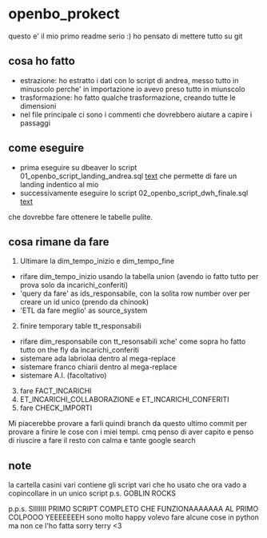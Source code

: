 # openbo_prokect

questo e' il mio primo readme serio :)
ho pensato di mettere tutto su git

## cosa ho fatto
- estrazione: ho estratto i dati con lo script di andrea, messo tutto in minuscolo perche' in importazione io avevo preso tutto in miunscolo
- trasformazione: ho fatto qualche trasformazione, creando tutte le dimensioni
- nel file principale ci sono i commenti che dovrebbero aiutare a capire i passaggi

## come eseguire
- prima eseguire su dbeaver lo script 01_openbo_script_landing_andrea.sql
[text](01_openbo_script_landing_andrea.sql)
che permette di fare un landing indentico al mio 
- successivamente eseguire lo script 02_openbo_script_dwh_finale.sql
[text](02_openbo_script_dwh_finale.sql)

che dovrebbe fare ottenere le tabelle pulite.

## cosa rimane da fare

1. Ultimare la dim_tempo_inizio e dim_tempo_fine
- rifare dim_tempo_inizio usando la tabella union (avendo io fatto tutto per prova solo da incarichi_conferiti)
- 'query da fare' as ids_responsabile, con la solita row number over per creare un id unico (prendo da chinook)
- 'ETL da fare meglio' as source_system

2. finire temporary table tt_responsabili
- rifare dim_responsabile con tt_resonsabili xche' come sopra ho fatto tutto on the fly da incarichi_conferiti
- sistemare ada labriolaa dentro al mega-replace
- sistemare franco chiarii dentro al mega-replace
- sistemare A.I. (facoltativo)

3. fare FACT_INCARICHI
4. ET_INCARICHI_COLLABORAZIONE e ET_INCARICHI_CONFERITI
5. fare CHECK_IMPORTI 

Mi piacerebbe provare a farli quindi branch da questo ultimo commit per provare a finire le cose con i miei tempi.
cmq penso di aver capito e penso di riuscire a fare il resto con calma e tante google search

##  note
la cartella casini vari contiene gli script vari che ho usato che ora vado a copincollare in un unico script
p.s. GOBLIN ROCKS

p.p.s. SIIIIIII PRIMO SCRIPT COMPLETO CHE FUNZIONAAAAAAA AL PRIMO COLPOOO YEEEEEEEH
sono molto happy
volevo fare alcune cose in python ma non ce l'ho fatta sorry terry <3
